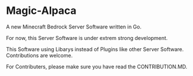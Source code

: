 # Magic-Alpaca
A new Minecraft Bedrock Server Software written in Go.

For now, this Server Software is under extrem strong development.


This Software using Libarys instead of Plugins like other Server Software.
Contributions are welcome.

For Contributers, please make sure you have read the CONTRIBUTION.MD.
